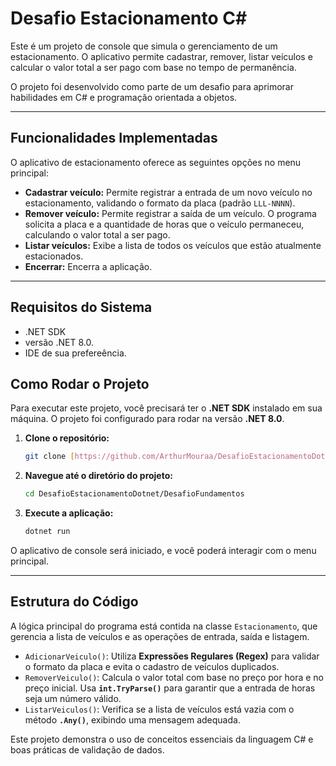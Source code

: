 # Desafio Estacionamento C#

Este é um projeto de console que simula o gerenciamento de um estacionamento. O aplicativo permite cadastrar, remover, listar veículos e calcular o valor total a ser pago com base no tempo de permanência.

O projeto foi desenvolvido como parte de um desafio para aprimorar habilidades em C# e programação orientada a objetos.

---

## Funcionalidades Implementadas

O aplicativo de estacionamento oferece as seguintes opções no menu principal:

* **Cadastrar veículo:** Permite registrar a entrada de um novo veículo no estacionamento, validando o formato da placa (padrão `LLL-NNNN`).
* **Remover veículo:** Permite registrar a saída de um veículo. O programa solicita a placa e a quantidade de horas que o veículo permaneceu, calculando o valor total a ser pago.
* **Listar veículos:** Exibe a lista de todos os veículos que estão atualmente estacionados.
* **Encerrar:** Encerra a aplicação.

---
## Requisitos do Sistema
-  .NET SDK
-  versão .NET 8.0.
-  IDE de sua prefereência. 

## Como Rodar o Projeto

Para executar este projeto, você precisará ter o **.NET SDK** instalado em sua máquina. O projeto foi configurado para rodar na versão **.NET 8.0**.

1.  **Clone o repositório:**
    ```bash
    git clone [https://github.com/ArthurMouraa/DesafioEstacionamentoDotnet.git](https://github.com/ArthurMouraa/DesafioEstacionamentoDotnet.git)
    ```

2.  **Navegue até o diretório do projeto:**
    ```bash
    cd DesafioEstacionamentoDotnet/DesafioFundamentos
    ```

3.  **Execute a aplicação:**
    ```bash
    dotnet run
    ```

O aplicativo de console será iniciado, e você poderá interagir com o menu principal.

---

## Estrutura do Código

A lógica principal do programa está contida na classe `Estacionamento`, que gerencia a lista de veículos e as operações de entrada, saída e listagem.

* `AdicionarVeiculo()`: Utiliza **Expressões Regulares (Regex)** para validar o formato da placa e evita o cadastro de veículos duplicados.
* `RemoverVeiculo()`: Calcula o valor total com base no preço por hora e no preço inicial. Usa **`int.TryParse()`** para garantir que a entrada de horas seja um número válido.
* `ListarVeiculos()`: Verifica se a lista de veículos está vazia com o método **`.Any()`**, exibindo uma mensagem adequada.

Este projeto demonstra o uso de conceitos essenciais da linguagem C# e boas práticas de validação de dados.
